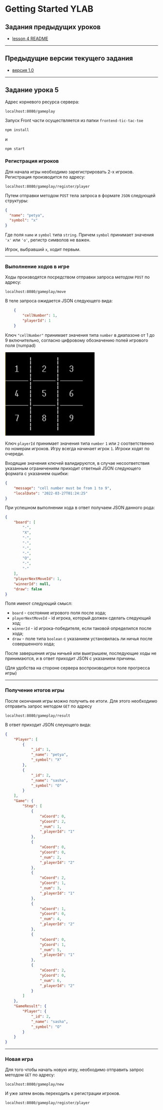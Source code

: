 # Getting Started YLAB

## Задания предыдущих уроков

- [lesson 4 README](previous-readme/LESSON4_README.MD)

---
## Предыдущие версии текущего задания

- [версия 1.0](previous-readme/lesson5_1.0.md)
---

## Задание урока 5

Адрес корневого ресурса сервера:

    localhost:8080/gameplay

Запуск Front части осуществляется из папки `frontend-tic-tac-toe`

```bash
npm install
````
 и
```bash
npm start
````

### Регистрация игроков

Для начала игры необходимо зарегистрировать 2-х игроков. Регистрация 
производится по адресу:
    
    localhost:8080/gameplay/register/player

Путем отправки методом `POST` тела запроса в формате `JSON` следующей 
структуры:

```json
{
  "name": "petya",
  "symbol": "x"
}
```
Где поля `name` и  `symbol` типа `string`. Причем `symbol` принимает
значения `'x'` или `'o'`, регистр символов не важен. 

Игрок, выбравший `x`, ходит первым.

---
### Выполнение ходов в игре

Ходы производятся посредством отправки запроса методом `POST` по адресу:

    localhost:8080/gameplay/move

В теле запроса ожидается JSON следующего вида:

```json
    {
        "cellNumber": 1,
        "playerId": 1
    }
```

Ключ `"cellNumber"` принимает значения типа `number` в диапазоне
от 1 до 9 включительно, согласно цифровому обозначению полей игрового
поля (numpad)

![tic-tac-toe board](readme-images/img_1.png)

Ключ `playerId` принимает значения типа `number` `1` или
`2` соответственно по номерам игроков. Игру всегда начинает игрок `1`.
Игроки ходят по очереди.

Входящие значения ключей валидируются, в случае несоответствия указанным
ограничениям приходит ответный JSON следующего формата с указанием ошибки:
```json
{
	"message": "cell number must be from 1 to 9",
	"localDate": "2022-03-27T01:24:25"
}
```

При успешном выполнении хода в ответ получаем JSON данного рода:

```json
{
	"board": [
		"-",
		"X",
		"-",
		"-",
		"-",
		"-",
		"O",
		"-",
		"-"
	],
	"playerNextMoveId": 1,
	"winnerId": null,
	"draw": false
}
```
Поля имеют следующий смысл:

- `board` - состояние игрового поля после хода;
- `playerNextMoveId` - id игрока, который должен сделать следующий ход;
- `winnerId` - id игрока-победителя, если таковой определился после хода;
- `draw` - поле типа `boolean` с указанием установилась ли ничья
после совершенного хода;

После завершения игры ничьей или выигрышем, последующие ходы
не принимаются, и в ответ приходит JSON с указанием причины.

(Для удобства на стороне сервера воспроизводится поле прогресса игры)

--- 
### Получение итогов игры
После окончания игры можно получить ее итоги. Для этого необходимо
отправить запрос методом `GET` по адресу

    localhost:8080/gameplay/result

В ответ приходит JSON слеующего вида:
```json
{
	"Player": [
		{
			"_id": 1,
			"_name": "petya",
			"_symbol": "X"
		},
		{
			"_id": 2,
			"_name": "sasha",
			"_symbol": "O"
		}
	],
	"Game": {
		"Step": [
			{
				"xCoord": 0,
				"yCoord": 2,
				"_num": 1,
				"_playerId": "1"
			},
			{
				"xCoord": 0,
				"yCoord": 0,
				"_num": 2,
				"_playerId": "2"
			},
			{
				"xCoord": 2,
				"yCoord": 1,
				"_num": 3,
				"_playerId": "1"
			},
			{
				"xCoord": 1,
				"yCoord": 0,
				"_num": 4,
				"_playerId": "2"
			},
			{
				"xCoord": 0,
				"yCoord": 1,
				"_num": 5,
				"_playerId": "1"
			},
			{
				"xCoord": 2,
				"yCoord": 0,
				"_num": 6,
				"_playerId": "2"
			}
		]
	},
	"GameResult": {
		"Player": {
			"_id": 2,
			"_name": "sasha",
			"_symbol": "O"
		}
	}
}
```

---
### Новая игра
Для того чтобы начать новую игру, необходимо отправить запрос 
методом `GET` по адресу:
    
    localhost:8080/gameplay/new

И уже затем вновь переходить к регистрации игроков. 

    localhost:8080/gameplay/register/player